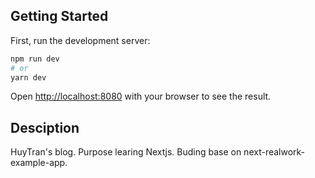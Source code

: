 ## Getting Started

First, run the development server:

```bash
npm run dev
# or
yarn dev
```

Open [http://localhost:8080](http://localhost:8080) with your browser to see the result.

## Desciption

HuyTran's blog.
Purpose learing Nextjs.
Buding base on next-realwork-example-app.

